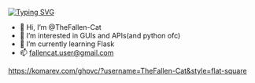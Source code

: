 


<a href="https://git.io/typing-svg"><img src="https://readme-typing-svg.demolab.com?font=Fira+Code&duration=3000&pause=500&color=F72929&center=true&vCenter=true&width=435&lines=Hey%2C+I'm+Abhay.;Coder.;Cyber+Security+Student.;Python+Developer.;Yeah%2C+that's+all." alt="Typing SVG" /></a>

- 👋 Hi, I’m @TheFallen-Cat
- 👀 I’m interested in GUIs and APIs(and python ofc) 
- 🌱 I’m currently learning Flask
- 📫 fallencat.user@gmail.com


https://komarev.com/ghpvc/?username=TheFallen-Cat&style=flat-square
